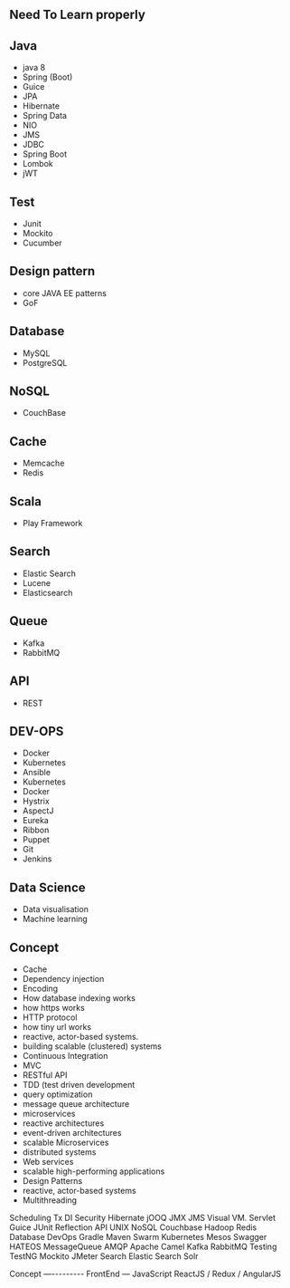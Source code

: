 
Need To Learn properly
-----------------

Java
-----
* java 8
* Spring (Boot)
* Guice
* JPA
* Hibernate
* Spring Data 
* NIO
* JMS
* JDBC
* Spring Boot
* Lombok
* jWT

Test
-----
* Junit
* Mockito
* Cucumber

Design pattern
-------------
* core JAVA EE patterns
* GoF

Database
-------
* MySQL
* PostgreSQL

NoSQL
-----
* CouchBase

Cache
------
* Memcache
* Redis

Scala
------
* Play Framework

Search
--------
* Elastic Search
* Lucene
* Elasticsearch

Queue
------
* Kafka
* RabbitMQ

API
---
* REST

DEV-OPS
-------
* Docker
* Kubernetes
* Ansible
* Kubernetes 
* Docker
* Hystrix 
* AspectJ
* Eureka
* Ribbon
* Puppet
* Git
* Jenkins

Data Science
------------
* Data visualisation
* Machine learning

Concept
-------
* Cache 
* Dependency injection
* Encoding
* How database indexing works
* how https works
* HTTP protocol
* how tiny url works
* reactive, actor-based systems.
* building scalable (clustered) systems
* Continuous Integration
* MVC
* RESTful API
* TDD (test driven development
* query optimization
* message queue architecture
* microservices
* reactive architectures
* event-driven architectures
* scalable Microservices
* distributed systems
* Web services
* scalable high-performing applications
* Design Patterns
* reactive, actor-based systems
* Multithreading


Scheduling
Tx
DI
Security
Hibernate
jOOQ
JMX
JMS
Visual VM.
 Servlet
Guice
JUnit
Reflection API
UNIX
NoSQL 
Couchbase
Hadoop 
Redis
Database
DevOps
Gradle
Maven
Swarm
Kubernetes
 Mesos
Swagger
HATEOS
MessageQueue
AMQP
Apache Camel
Kafka
RabbitMQ
Testing
TestNG
Mockito
 JMeter
Search
Elastic Search
Solr


Concept
—---------
FrontEnd
—
JavaScript
ReactJS / Redux / AngularJS 

